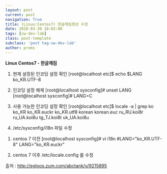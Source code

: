 ```yaml
---
layout: post
current: post
navigation: True
title: (Linux:Centos7) 한글깨짐현상 수정
date: 2018-03-30 10:03:00
tags: [sw-dev-lab]
class: post-template
subclass: 'post tag-sw-dev-lab'
author: proms
---
```


**Linux Centos7 - 한글깨짐**

1. 현재 설정된 인코딩 설정 확인
[root@localhost etc]$ echo $LANG
ko_KR.UTF-8


2. 인코딩 설정 해제
[root@localhost sysconfig]# unset LANG
[root@localhost sysconfig]# LANG=C

3. 사용 가능한 인코딩 설정 확인
[root@localhost etc]$ locale -a | grep ko
ko_KR
ko_KR.euckr
ko_KR.utf8
korean
korean.euc
ru_RU.koi8r
ru_UA.koi8u
tg_TJ.koi8t
uk_UA.koi8u

4. /etc/sysconfig/i18n 파일 수정
1) centos 7 이전
[root@localhost sysconfig]# vi i18n 
#LANG="ko_KR.UTF-8"
LANG="ko_KR.euckr"

2) centos 7 이후
/etc/locale.config 를 수정

출처 : http://egloos.zum.com/abctank/v/9215895